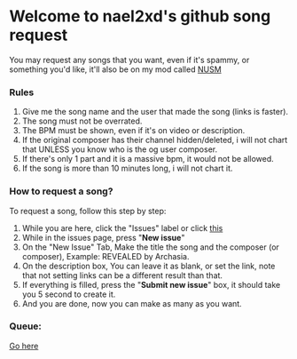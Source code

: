 # Welcome to nael2xd's github song request

You may request any songs that you want, even if it's spammy, or something you'd like, it'll also be on my mod called [NUSM](https://gamejolt.com/games/NUSM/886661)

### Rules
1. Give me the song name and the user that made the song (links is faster).
2. The song must not be overrated.
3. The BPM must be shown, even if it's on video or description.
4. If the original composer has their channel hidden/deleted, i will not chart that UNLESS you know who is the og user composer.
5. If there's only 1 part and it is a massive bpm, it would not be allowed.
6. If the song is more than 10 minutes long, i will not chart it.

### How to request a song?

To request a song, follow this step by step:
1. While you are here, click the "Issues" label or click [this](https://github.com/NAEL2XD/Songs-to-chart-Requests/issues/new/choose)
2. While in the issues page, press "**New issue**"
3. On the "New Issue" Tab, Make the title the song and the composer (or composer), Example: REVEALED by Archasia.
4. On the description box, You can leave it as blank, or set the link, note that not setting links can be a different result than that.
5. If everything is filled, press the "**Submit new issue**" box, it should take you 5 second to create it.
6. And you are done, now you can make as many as you want.

### Queue:

[Go here](https://github.com/users/NAEL2XD/projects/1)
